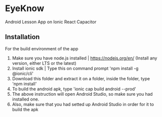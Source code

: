 # EyeKnow
Android Lesson App on Ionic React Capacitor

## Installation

For the build environment of the app
1. Make sure you have node.js installed | https://nodejs.org/en/ (Install any version, either LTS or the latest)
2. Install ionic sdk | Type this on command prompt 'npm install -g @ionic/cli'
3. Download this folder and extract it on a folder, inside the folder, type 'npm install'
4. To build the android apk, type 'ionic cap build android --prod'
5. The above instruction will open Android Studio, so make sure you had installed one.
6. Also, make sure that you had setted up Android Studio in order for it to build the apk

